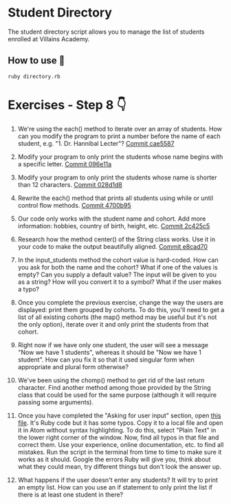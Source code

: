 # Student Directory #

The student directory script allows you to manage the list of students enrolled at Villains Academy.


## How to use :star2:

```shell
ruby directory.rb
```


# Exercises - Step 8 :point_down:

1.  We're using the each() method to iterate over an array of students. How can you modify the program to print a number before the name of each student, e.g. "1. Dr. Hannibal Lecter"?
    [Commit cae5587](https://github.com/diaryofdiscoveries/student-directory/commit/cae55873ab047632fc524ec0e387cc47762bc266) 

2.  Modify your program to only print the students whose name begins with a specific letter.
    [Commit 096e11a](https://github.com/diaryofdiscoveries/student-directory/commit/096e11a7a36d07e6cae1fb7df60f0605d5477fb8)

3.  Modify your program to only print the students whose name is shorter than 12 characters. 
    [Commit 028d1d8](https://github.com/diaryofdiscoveries/student-directory/commit/028d1d8c27f1bbe00a18c8249a2b3cdf9216a572)

4.  Rewrite the each() method that prints all students using while or until control flow methods.
    [Commit 4700b95](https://github.com/diaryofdiscoveries/student-directory/commit/4700b95161e5fdaf7a74d8e2b1a2f12d64d85fd4)

5.  Our code only works with the student name and cohort. Add more information: hobbies, country of birth, height, etc.
    [Commit 2c425c5](https://github.com/diaryofdiscoveries/student-directory/commit/2c425c5878c38478d718f5f1253da8acf0bd96f7)

6.  Research how the method center() of the String class works. Use it in your code to make the output beautifully aligned.
    [Commit e8cad70](https://github.com/diaryofdiscoveries/student-directory/commit/e8cad707656ffb099fe696088dde5040e19fe077)

7.  In the input_students method the cohort value is hard-coded. How can you ask for both the name and the cohort? What if one of the values is empty? Can you supply a default value? The input will be given to you as a string? How will you convert it to a symbol? What if the user makes a typo?
    

8.  Once you complete the previous exercise, change the way the users are displayed: print them grouped by cohorts. To do this, you'll need to get a list of all existing cohorts (the  map() method may be useful but it's not the only option), iterate over it and only print the students from that cohort.
    

9.  Right now if we have only one student, the user will see a message "Now we have 1 students", whereas it should be "Now we have 1 student". How can you fix it so that it used singular form when appropriate and plural form otherwise?
    

10. We've been using the chomp() method to get rid of the last return character. Find another method among those provided by the String class that could be used for the same purpose (although it will require passing some arguments).
    
    
11. Once you have completed the "Asking for user input" section, open [this file](https://raw.githubusercontent.com/anitacanita/student-directory/master/typos.rb). It's Ruby code but it has some typos. Copy it to a local file and open it in Atom without syntax highlighting. To do this, select "Plain Text" in the lower right corner of the window. Now, find all typos in that file and correct them. Use your experience, online documentation, etc. to find all mistakes. Run the script in the terminal from time to time to make sure it works as it should. Google the errors Ruby will give you, think about what they could mean, try different things but don't look the answer up.
    

12. What happens if the user doesn't enter any students? It will try to print an empty list. How can you use an if statement to only print the list if there is at least one student in there?
    
